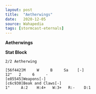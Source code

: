 ```yaml
---
layout: post
title:  "Aetherwings"
date:   2020-12-05
source: Wahapedia
tags: [stormcast-eternals]
---
```


**Aetherwings**

**Stat Block**
```
2/2 Aetherwing
```

```
[56f442]M     W     B     Sa    [-]
12"   2     6     -     
[e85545]Weapons[-]
[c6c930]Beak and Claws[-]
1"     A:2    H:4+   W:3+   R:-    D:1   
```


